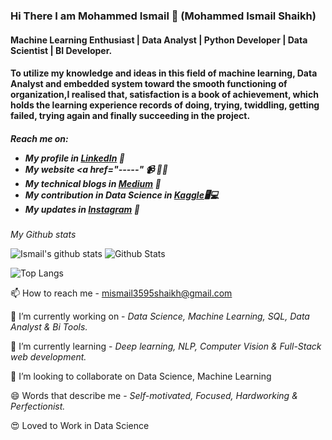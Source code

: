 
### Hi There I am **Mohammed Ismail** 👋 (Mohammed Ismail Shaikh)

<h4>Machine Learning Enthusiast | Data Analyst | Python Developer | Data Scientist | BI Developer.</h4>
<h4>To utilize my knowledge and ideas in this field of machine learning, Data Analyst and embedded system toward the smooth functioning of organization,I realised that, satisfaction is a book of achievement, which holds the learning experience records of doing, trying, twiddling, getting failed, trying again and finally succeeding in the project.</h4>


<h5>Reach me on:
  
- My profile in <a href="https://www.linkedin.com/in/mohammad-ismail-3595-shaikh-3124b96a/">LinkedIn</a> 💼 
- My website <a href="-----"</a> 📹 ✍🏾
- My technical blogs in <a href="https://medium.com/@ismail46h.shaikh">Medium</a> 🏓
- My contribution in Data Science in <a href="------">Kaggle</a>🖥💻
- My updates in <a href="https://www.instagram.com/datascience_inside/">Instagram</a> 💬</h5>


*My Github stats*

![Ismail's github stats](https://github-readme-stats.vercel.app/api?username=ismailshaikh&theme=dark&show_icons=true)
![Github Stats ](https://github-readme-streak-stats.herokuapp.com/?user=ismailshaikh&theme=dark&show_icons=true)

![Top Langs](https://github-readme-stats.vercel.app/api/top-langs/?username=ismailshaikh&theme=dark&show_icons=true)

:mailbox: How to reach me - mismail3595shaikh@gmail.com

🔭 I’m currently working on - *Data Science, Machine Learning, SQL,  Data Analyst & Bi Tools.*

🌱 I’m currently learning - *Deep learning, NLP, Computer Vision & Full-Stack web development.*

👯 I’m looking to collaborate on Data Science, Machine Learning

😄 Words that describe me - *Self-motivated, Focused, Hardworking & Perfectionist.*

:heart_eyes: Loved to Work in Data Science 

